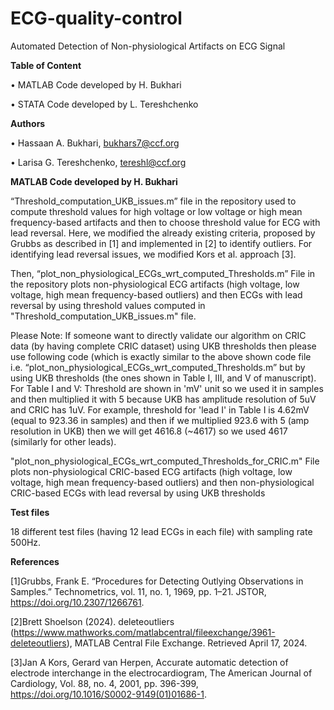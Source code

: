 # ECG-quality-control

Automated Detection of Non-physiological Artifacts on ECG Signal


**Table of Content**

•	MATLAB Code developed by H. Bukhari

•	STATA Code developed by L. Tereshchenko




**Authors**

•	Hassaan A. Bukhari, bukhars7@ccf.org	

•	Larisa G. Tereshchenko, tereshl@ccf.org	          


**MATLAB Code developed by H. Bukhari**

“Threshold_computation_UKB_issues.m” file in the repository used to compute threshold values for high voltage or low voltage or high mean frequency-based artifacts and then to choose threshold value for ECG with lead reversal. Here, we modified the already existing criteria, proposed by Grubbs as described in [1] and implemented in [2] to identify outliers. For identifying lead reversal issues, we modified Kors et al. approach [3].

Then, “plot_non_physiological_ECGs_wrt_computed_Thresholds.m” File in the repository plots non-physiological ECG artifacts (high voltage, low voltage, high mean frequency-based outliers) and then ECGs with lead reversal by using threshold values computed in "Threshold_computation_UKB_issues.m" file.

Please Note: If someone want to directly validate our algorithm on CRIC data (by having complete CRIC dataset) using UKB thresholds then please use following code (which is exactly similar to the above shown code file i.e. “plot_non_physiological_ECGs_wrt_computed_Thresholds.m” but by using UKB thresholds (the ones shown in Table I, III, and V of manuscript). For Table I and V: Threshold are shown in 'mV' unit so we used it in samples and then multiplied it with 5 because UKB has amplitude resolution of 5uV and CRIC has 1uV. 
For example, threshold for 'lead I' in Table I is 4.62mV (equal to 923.36 in samples) and then if we multiplied 923.6 with 5 (amp resolution in UKB) then we will get 4616.8 (~4617) so we used 4617 (similarly for other leads).

"plot_non_physiological_ECGs_wrt_computed_Thresholds_for_CRIC.m" File plots non-physiological CRIC-based ECG artifacts (high voltage, low voltage, high mean frequency-based outliers) and then non-physiological CRIC-based ECGs with lead reversal by using UKB thresholds

**Test files**

18 different test files (having 12 lead ECGs in each file) with sampling rate 500Hz.




**References**

[1]Grubbs, Frank E. “Procedures for Detecting Outlying Observations in Samples.” Technometrics, vol. 11, no. 1, 1969, pp. 1–21. JSTOR, https://doi.org/10.2307/1266761.

[2]Brett Shoelson (2024). deleteoutliers (https://www.mathworks.com/matlabcentral/fileexchange/3961-deleteoutliers), MATLAB Central File Exchange. Retrieved April 17, 2024.

[3]Jan A Kors, Gerard van Herpen, Accurate automatic detection of electrode interchange in the electrocardiogram, The American Journal of Cardiology, Vol. 88, no. 4,
2001, pp. 396-399, https://doi.org/10.1016/S0002-9149(01)01686-1.
